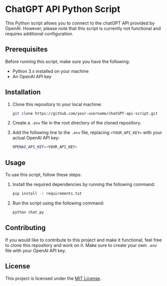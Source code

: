 # ChatGPT API Python Script

This Python script allows you to connect to the chatGPT API provided by OpenAI. However, please note that this script is currently not functional and requires additional configuration.

## Prerequisites

Before running this script, make sure you have the following:

- Python 3.x installed on your machine
- An OpenAI API key

## Installation

1. Clone this repository to your local machine:

    ```bash
    git clone https://github.com/your-username/chatGPT-api-script.git
    ```

2. Create a `.env` file in the root directory of the cloned repository.

3. Add the following line to the `.env` file, replacing `<YOUR_API_KEY>` with your actual OpenAI API key:

    ```bash
    OPENAI_API_KEY=<YOUR_API_KEY>
    ```

## Usage

To use this script, follow these steps:

1. Install the required dependencies by running the following command:

    ```bash
    pip install -r requirements.txt
    ```

2. Run the script using the following command:

    ```bash
    python chat.py
    ```

## Contributing

If you would like to contribute to this project and make it functional, feel free to clone this repository and work on it. Make sure to create your own `.env` file with your OpenAI API key.

## License

This project is licensed under the [MIT License](LICENSE).
